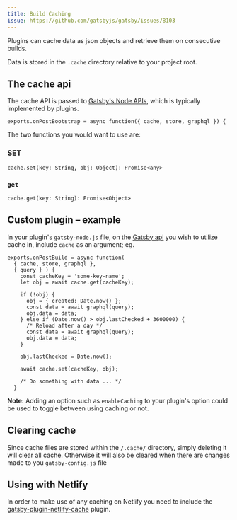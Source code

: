 ```yaml
---
title: Build Caching
issue: https://github.com/gatsbyjs/gatsby/issues/8103
---
```


Plugins can cache data as json objects and retrieve them on consecutive builds.

Data is stored in the `.cache` directory relative to your project root.


## The cache api

The cache API is passed to [Gatsby's Node APIs](/docs/node-apis/), which is typically implemented by plugins.
```
exports.onPostBootstrap = async function({ cache, store, graphql }) {
```


The two functions you would want to use are:

### SET
`cache.set(key: String, obj: Object): Promise<any>`

### `get`
`cache.get(key: String): Promise<Object>`



## Custom plugin – example

In your plugin's `gatsby-node.js` file, on the [Gatsby api](/docs/node-apis/) you wish to utilize cache in, include `cache` as an argument; eg.

```
exports.onPostBuild = async function(
  { cache, store, graphql },
  { query } ) {
    const cacheKey = 'some-key-name';
    let obj = await cache.get(cacheKey);

    if (!obj) {
      obj = { created: Date.now() };      
      const data = await graphql(query);
      obj.data = data;
    } else if (Date.now() > obj.lastChecked + 3600000) {
      /* Reload after a day */
      const data = await graphql(query);
      obj.data = data;
    }
    
    obj.lastChecked = Date.now();    

    await cache.set(cacheKey, obj);
    
    /* Do something with data ... */
  }
```

**Note:** Adding an option such as `enableCaching` to your plugin's option could be used to toggle between using caching or not.


## Clearing cache

Since cache files are stored within the `/.cache/` directory, simply deleting it will clear all cache.
Otherwise it will also be cleared when there are changes made to you `gatsby-config.js` file


## Using with Netlify

In order to make use of any caching on Netlify you need to include the [gatsby-plugin-netlify-cache](/packages/gatsby-plugin-netlify-cache/) plugin.
